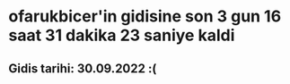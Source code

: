 # ofarukbicer'in gidisine son 3 gun 16 saat 31 dakika 23 saniye kaldi

## Gidis tarihi: 30.09.2022 :(